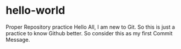 # hello-world
Proper Repository practice
Hello All,
I am new to Git.
So this is just a practice to know Github better.
So consider this as my first Commit Message.
